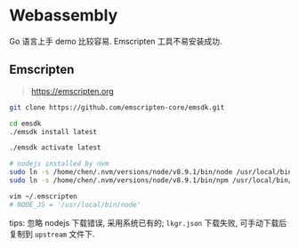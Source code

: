 # Webassembly

Go 语言上手 demo 比较容易. Emscripten 工具不易安装成功.

## Emscripten

> <https://emscripten.org>

```bash
git clone https://github.com/emscripten-core/emsdk.git

cd emsdk
./emsdk install latest

./emsdk activate latest

# nodejs installed by nvm
sudo ln -s /home/chen/.nvm/versions/node/v8.9.1/bin/node /usr/local/bin/node
sudo ln -s /home/chen/.nvm/versions/node/v8.9.1/bin/npm /usr/local/bin/npm

vim ~/.emscripten
# NODE_JS = '/usr/local/bin/node'
```

tips: 忽略 nodejs 下载错误, 采用系统已有的; `lkgr.json` 下载失败, 可手动下载后复制到 `upstream` 文件下.